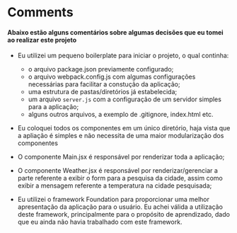 # Comments

#### Abaixo estão alguns comentários sobre algumas decisões que eu tomei ao realizar este projeto

- Eu utilizei um pequeno boilerplate para iniciar o projeto, o qual continha:
  - o arquivo package.json previamente configurado;
  - o arquivo webpack.config.js com algumas configurações necessárias para facilitar a constução da aplicação;
  - uma estrutura de pastas/diretórios já estabelecida;
  - um arquivo ```server.js``` com a configuração de um servidor simples para a aplicação;
  - alguns outros arquivos, a exemplo de .gitignore, index.html etc.

- Eu coloquei todos os componentes em um único diretório, haja vista que a apliação é simples e não necessita de uma maior modularização dos componentes

- O componente Main.jsx é responsável por renderizar toda a aplicação;

- O componente Weather.jsx é responsável por renderizar/gerenciar a parte referente a exibir o form para a pesquisa da cidade, assim como exibir a mensagem referente a temperatura na cidade pesquisada;

- Eu utilizei o framework Foundation para proporcionar uma melhor apresentação da aplicação para o usuário. Eu achei válida a utilização deste framework, principalmente para o propósito de aprendizado, dado que eu ainda não havia trabalhado com este framework.
